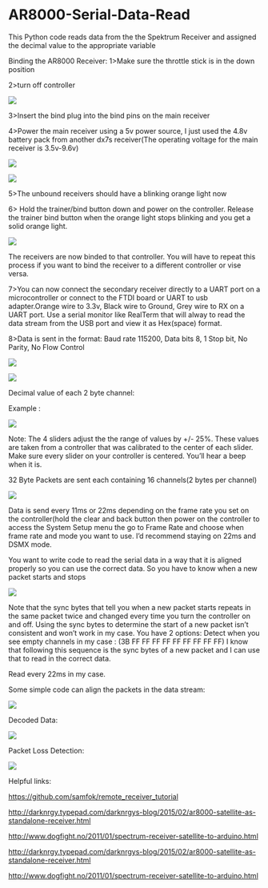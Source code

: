 # AR8000-Serial-Data-Read
This Python code reads data from the the Spektrum Receiver and assigned the decimal value to the appropriate variable

Binding the AR8000 Receiver:
1>Make sure the throttle stick is in the down position

2>turn off controller

![](screenshots/1.PNG)

3>Insert the bind plug into the bind pins on the main receiver

4>Power the main receiver using a 5v power source, I just used the 4.8v battery pack from
another dx7s receiver(The operating voltage for the main receiver is 3.5v-9.6v)

![](screenshots/2.PNG)

![](screenshots/3.PNG)

5>The unbound receivers should have a blinking orange light now

6> Hold the trainer/bind button down and power on the controller. Release the trainer bind
button when the orange light stops blinking and you get a solid orange light.

![](screenshots/4.PNG)

The receivers are now binded to that controller. You will have to repeat this process if you want
to bind the receiver to a different controller or vise versa.

7>You can now connect the secondary receiver directly to a UART port on a microcontroller or
connect to the FTDI board or UART to usb adapter.Orange wire to 3.3v, Black wire to Ground,
Grey wire to RX on a UART port. Use a serial monitor like RealTerm that will alway to read 
the data stream from the USB port and view it as Hex(space) format.

8>Data is sent in the format: Baud rate 115200, Data bits 8, 1 Stop bit, No Parity, No Flow
Control

![](screenshots/5.PNG)

![](screenshots/6.PNG)

Decimal value of each 2 byte channel:

Example :

![](screenshots/7.PNG)

Note: The 4 sliders adjust the the range of values by +/- 25%. These values are taken from a
controller that was calibrated to the center of each slider. Make sure every slider on your controller is
centered. You’ll hear a beep when it is.

32 Byte Packets are sent each containing 16 channels(2 bytes per channel)

![](screenshots/8.PNG)

Data is send every 11ms or 22ms depending on the frame rate you set on the controller(hold the
clear and back button then power on the controller to access the System Setup menu the go to
Frame Rate and choose when frame rate and mode you want to use. I’d recommend staying on
22ms and DSMX mode.

You want to write code to read the serial data in a way that it is aligned properly so you can use the
correct data. So you have to know when a new packet starts and stops

![](screenshots/9.PNG)

Note that the sync bytes that tell you when a new packet starts repeats in the same packet twice and
changed every time you turn the controller on and off. Using the sync bytes to determine the start of
a new packet isn’t consistent and won’t work in my case. You have 2 options:
Detect when you see empty channels in my case : (3B FF FF FF FF FF FF FF FF FF)
I know that following this sequence is the sync bytes of a new packet and I can use that to read in
the correct data.

Read every 22ms in my case.

Some simple code can align the packets in the data stream:

![](screenshots/10.PNG)

Decoded Data:

![](screenshots/11.png)

Packet Loss Detection:

![](screenshots/12.PNG)



Helpful links:

https://github.com/samfok/remote_receiver_tutorial

http://darknrgy.typepad.com/darknrgys-blog/2015/02/ar8000-satellite-as-standalone-receiver.html

http://www.dogfight.no/2011/01/spectrum-receiver-satellite-to-arduino.html

http://darknrgy.typepad.com/darknrgys-blog/2015/02/ar8000-satellite-as-standalone-receiver.html

http://www.dogfight.no/2011/01/spectrum-receiver-satellite-to-arduino.html



